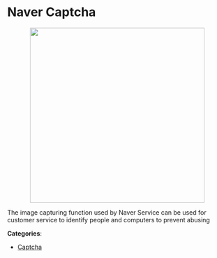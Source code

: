 # Naver Captcha
<p align="center">
    <img width="400" src="https://raw.githubusercontent.com/apis-list/apis-list/apis/naver-captcha/logo_256x256.png" />
</p>

The image capturing function used by Naver Service can be used for customer service to identify people and computers to prevent abusing



**Categories**:
- [Captcha](https://github.com/apis-list/apis-list#captcha)




